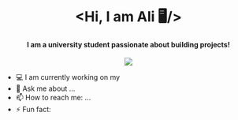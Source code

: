 
<h1 align="center">&ltHi, I am Ali 🖥️/&gt;</h1>
<h4 align="center">I am a university student passionate about building projects!</h2>

<p align="center">
  <img src="https://user-images.githubusercontent.com/91800364/219356288-9f414cc9-46e3-4fb2-9a18-ec4f13f83973.gif" />
</p>




- 💻 I am currently working on my
- 💬 Ask me about ...
- 📫 How to reach me: ...
- ⚡ Fun fact: 
